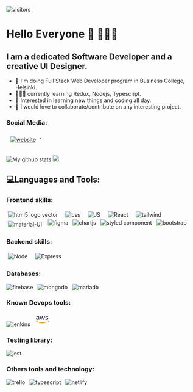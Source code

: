 ![visitors](https://visitor-badge.laobi.icu/badge?page_id=meanjula.meanjula)

# Hello Everyone 👋 👨🏽‍💻

## I am a dedicated Software Developer and a creative UI Designer.

- 🌱 I'm doing Full Stack Web Developer program in Business College, Helsinki.
- 👨🏽‍💻 currently learning Redux, Nodejs, Typescript.
- 👀 Interested in learning new things and coding all day.
- 👯 I would love to collaborate/contribute on any interesting project.

### Social Media:

<div align="left">
 
 <a href="https://www.linkedin.com/in/meanjula" target="_blank" rel="noopener noreferrer"> <img src="https://img.shields.io/badge/linkedin-%230077B5.svg?style=for-the-badge&logo=linkedin&logoColor=white" alt="website"  style="vertical-align:top; margin:10px"> </a>&nbsp;&nbsp;
<!--- <a href="mailto: anjula.ghale@gmail.com" > <img src="https://img.shields.io/badge/Gmail-D14836?style=for-the-badge&logo=gmail&logoColor=white" alt="mail"  style="vertical-align:top; margin:10px"></a> --->
</div>

### 

<div align="left">
<img src="https://github-readme-stats.vercel.app/api?username=meanjula&&show_icons=true&title_color=ffffff&icon_color=bb2acf&text_color=daf7dc&bg_color=151515" alt="My github stats" >
<!--- <img  src="https://github-readme-streak-stats.herokuapp.com?user=meanjula&theme=dark&hide_border=true&date_format=M%20j%5B%2C%20Y%5D" alt="My github stats" /> --->
<img src="https://github-readme-stats.vercel.app/api/top-langs/?username=meanjula&layout=compact&theme=dark&hide_border=true" />
 </div>

## 💻Languages and Tools:

### Frontend skills:
<div align="left">
 <img src="https://toppng.com/uploads/preview/html5-logo-vector-free-download-11574222422da5narngo7.png" alt="html5 logo vector" height="35" width="40" style="vertical-align:top; margin:4px">&nbsp;&nbsp;
<img src="https://toppng.com/uploads/preview/html-css-js-icons-11563328364gmstz4ubs9.png" alt="css" height="35" width="40" style="vertical-align:top; margin:4px">&nbsp;&nbsp;
<img src="https://img.shields.io/badge/JavaScript-323330?style=for-the-badge&logo=javascript&logoColor=F7DF1E" alt="JS"  style="vertical-align:top; margin:4px">&nbsp;&nbsp;
<img src="https://img.shields.io/badge/React-20232A?style=for-the-badge&logo=react&logoColor=61DAFB" alt="React" style="vertical-align:top; margin:4px">&nbsp;&nbsp;
<img src="https://img.shields.io/badge/Tailwind_CSS-38B2AC?style=for-the-badge&logo=tailwind-css&logoColor=white" alt="tailwind"  style="vertical-align:top; margin:4px">&nbsp;&nbsp;
<img src="https://img.shields.io/badge/MUI-%230081CB.svg?style=for-the-badge&logo=mui&logoColor=white" alt="material-UI"  style="vertical-align:top; margin:4px">&nbsp;&nbsp;
 <img src="https://img.shields.io/badge/figma-%23F24E1E.svg?style=for-the-badge&logo=figma&logoColor=white" alt="figma"  style="max-width:100%">&nbsp;&nbsp;
 <img src="https://img.shields.io/badge/chart.js-F5788D.svg?style=for-the-badge&logo=chart.js&logoColor=white" alt="chartjs" style="max-width:100%">&nbsp;&nbsp;
 <img src="https://img.shields.io/badge/styled--components-DB7093?style=for-the-badge&logo=styled-components&logoColor=white" alt="styled component"  style="max-width:100%">&nbsp;&nbsp;
 <img src="https://img.shields.io/badge/bootstrap-%23563D7C.svg?style=for-the-badge&logo=bootstrap&logoColor=white" alt="bootstrap" style="max-width:100%"> &nbsp;&nbsp; 
</div>

### Backend skills:

<div align="left">
<img src="https://img.shields.io/badge/Node.js-339933?style=for-the-badge&logo=nodedotjs&logoColor=white" alt="Node"  style="vertical-align:top; margin:4px">&nbsp;&nbsp;
<img src="https://img.shields.io/badge/express.js-%23404d59.svg?style=for-the-badge&logo=express&logoColor=%2361DAFB" alt="Express" style="vertical-align:top; margin:4px">
</div>

 ### Databases:
 
 <div align="left">
 <img src="https://img.shields.io/badge/firebase-%23039BE5.svg?style=for-the-badge&logo=firebase" alt="firebase"  style="max-width:100%">&nbsp;&nbsp;
 <img src="https://img.shields.io/badge/MongoDB-%234ea94b.svg?style=for-the-badge&logo=mongodb&logoColor=white" alt="mongodb" style="max-width:100%">&nbsp;&nbsp;
<img src="https://img.shields.io/badge/MariaDB-003545?style=for-the-badge&logo=mariadb&logoColor=white" alt="mariadb"  style="max-width:100%">&nbsp;&nbsp;
</div>

 ### Known Devops tools: 
 
 <div align="left">
 <img src="https://img.shields.io/badge/jenkins-%232C5263.svg?style=for-the-badge&logo=jenkins&logoColor=white" alt="jenkins" style="max-width:100%">&nbsp;&nbsp;
 <img src="https://raw.githubusercontent.com/github/explore/80688e429a7d4ef2fca1e82350fe8e3517d3494d/topics/aws/aws.png" alt="AWS"  height="35" width="40"style="max-width:100%">
 </div>
 
 ### Testing library:
 <img src="https://img.shields.io/badge/-jest-%23C21325?style=for-the-badge&logo=jest&logoColor=white" alt="jest" style="max-width:100%">&nbsp;&nbsp;

 ### Others tools and technology:
 <div align="left">
 <img src="https://img.shields.io/badge/Trello-%23026AA7.svg?style=for-the-badge&logo=Trello&logoColor=white" alt="trello" " style="max-width:100%">&nbsp;&nbsp;
 <img src="https://img.shields.io/badge/typescript-%23007ACC.svg?style=for-the-badge&logo=typescript&logoColor=white" alt="typescript" style="max-width:100%">&nbsp;&nbsp;
  <img src="https://img.shields.io/badge/netlify-%23000000.svg?style=for-the-badge&logo=netlify&logoColor=#00C7B7" alt="netlify" style="max-width:100%">
 </div>
 
<!--- ## :trophy: My Github Stats:

 meanjula/meanjula is a ✨ special ✨ repository because its `README.md` (this file) appears on your GitHub profile.
You can click the Preview link to take a look at your changes. /> --->

